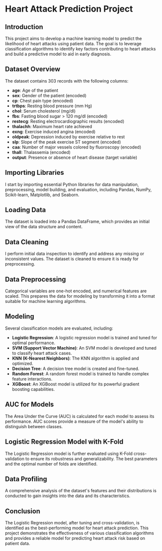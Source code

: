 # Heart Attack Prediction Project

## Introduction
This project aims to develop a machine learning model to predict the likelihood of heart attacks using patient data. The goal is to leverage classification algorithms to identify key factors contributing to heart attacks and build a predictive model to aid in early diagnosis.

## Dataset Overview
The dataset contains 303 records with the following columns:
- **age**: Age of the patient
- **sex**: Gender of the patient (encoded)
- **cp**: Chest pain type (encoded)
- **trtbps**: Resting blood pressure (mm Hg)
- **chol**: Serum cholesterol (mg/dl)
- **fbs**: Fasting blood sugar > 120 mg/dl (encoded)
- **restecg**: Resting electrocardiographic results (encoded)
- **thalachh**: Maximum heart rate achieved
- **exng**: Exercise induced angina (encoded)
- **oldpeak**: Depression induced by exercise relative to rest
- **slp**: Slope of the peak exercise ST segment (encoded)
- **caa**: Number of major vessels colored by fluoroscopy (encoded)
- **thall**: Thalassemia (encoded)
- **output**: Presence or absence of heart disease (target variable)

## Importing Libraries
I start by importing essential Python libraries for data manipulation, preprocessing, model building, and evaluation, including Pandas, NumPy, Scikit-learn, Matplotlib, and Seaborn.

## Loading Data
The dataset is loaded into a Pandas DataFrame, which provides an initial view of the data structure and content.

## Data Cleaning
I perform initial data inspection to identify and address any missing or inconsistent values. The dataset is cleaned to ensure it is ready for preprocessing.

## Data Preprocessing
Categorical variables are one-hot encoded, and numerical features are scaled. This prepares the data for modeling by transforming it into a format suitable for machine learning algorithms.

## Modeling
Several classification models are evaluated, including:
- **Logistic Regression**: A logistic regression model is trained and tuned for optimal performance.
- **SVM (Support Vector Machine)**: An SVM model is developed and tuned to classify heart attack cases.
- **KNN (K-Nearest Neighbors)**: The KNN algorithm is applied and optimized.
- **Decision Tree**: A decision tree model is created and fine-tuned.
- **Random Forest**: A random forest model is trained to handle complex feature interactions.
- **XGBoost**: An XGBoost model is utilized for its powerful gradient boosting capabilities.

## AUC for Models
The Area Under the Curve (AUC) is calculated for each model to assess its performance. AUC scores provide a measure of the model's ability to distinguish between classes.

## Logistic Regression Model with K-Fold
The Logistic Regression model is further evaluated using K-Fold cross-validation to ensure its robustness and generalizability. The best parameters and the optimal number of folds are identified.

## Data Profiling
A comprehensive analysis of the dataset's features and their distributions is conducted to gain insights into the data and its characteristics.

## Conclusion
The Logistic Regression model, after tuning and cross-validation, is identified as the best-performing model for heart attack prediction. This project demonstrates the effectiveness of various classification algorithms and provides a reliable model for predicting heart attack risk based on patient data.
